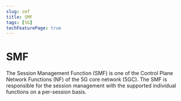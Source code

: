 ```yaml
---
slug: smf
title: SMF
tags: [5G]
techFeaturePage: true
---
```


# SMF

The Session Management Function (SMF) is one of the Control Plane Network Functions (NF) of the 5G core network (5GC). The SMF is responsible for the session management with the supported individual functions on a per-session basis.
